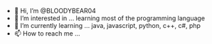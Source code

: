 - 👋 Hi, I’m @BLOODYBEAR04
- 👀 I’m interested in ... learning most of the programming language
- 🌱 I’m currently learning ... java, javascript, python, c++, c#, php
- 📫 How to reach me ...

<!---
BLOODYBEAR04/BLOODYBEAR04 is a ✨ special ✨ repository because its `README.md` (this file) appears on your GitHub profile.
You can click the Preview link to take a look at your changes.
--->

